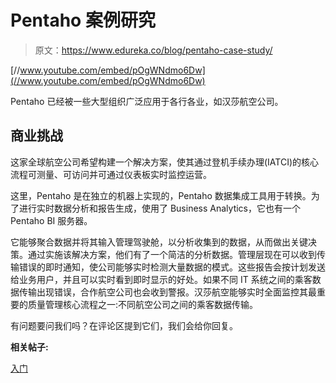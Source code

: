# Pentaho 案例研究

> 原文：<https://www.edureka.co/blog/pentaho-case-study/>

[//www.youtube.com/embed/pOgWNdmo6Dw](//www.youtube.com/embed/pOgWNdmo6Dw)

Pentaho 已经被一些大型组织广泛应用于各行各业，如汉莎航空公司。

## **商业挑战**

这家全球航空公司希望构建一个解决方案，使其通过登机手续办理(IATCI)的核心流程可测量、可访问并可通过仪表板实时监控运营。

这里，Pentaho 是在独立的机器上实现的，Pentaho 数据集成工具用于转换。为了进行实时数据分析和报告生成，使用了 Business Analytics，它也有一个 Pentaho BI 服务器。

它能够聚合数据并将其输入管理驾驶舱，以分析收集到的数据，从而做出关键决策。通过实施该解决方案，他们有了一个简洁的分析数据。管理层现在可以收到传输错误的即时通知，使公司能够实时检测大量数据的模式。这些报告会按计划发送给业务用户，并且可以实时看到即时显示的好处。如果不同 IT 系统之间的乘客数据传输出现错误，合作航空公司也会收到警报。汉莎航空能够实时全面监控其最重要的质量管理核心流程之一:不同航空公司之间的乘客数据传输。

有问题要问我们吗？在评论区提到它们，我们会给你回复。

**相关帖子:**

[入门](https://www.edureka.co/pentaho-business-intelligence-training-self-paced)